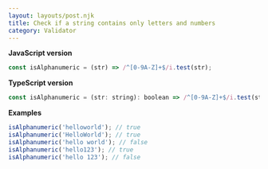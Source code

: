 ```yaml
---
layout: layouts/post.njk
title: Check if a string contains only letters and numbers
category: Validator
---
```


**JavaScript version**

```js
const isAlphanumeric = (str) => /^[0-9A-Z]+$/i.test(str);
```

**TypeScript version**

```js
const isAlphanumeric = (str: string): boolean => /^[0-9A-Z]+$/i.test(str);
```

**Examples**

```js
isAlphanumeric('helloworld'); // true
isAlphanumeric('HelloWorld'); // true
isAlphanumeric('hello world'); // false
isAlphanumeric('hello123'); // true
isAlphanumeric('hello 123'); // false
```
